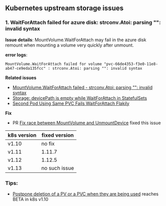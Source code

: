 ## Kubernetes upstream storage issues

### 1. WaitForAttach failed for azure disk: strconv.Atoi: parsing "": invalid syntax

**Issue details**:
MountVolume.WaitForAttach may fail in the azure disk remount when mounting a volume very quickly after unmount.

**error logs**:
```
MountVolume.WaitForAttach failed for volume "pvc-66de4353-f3e0-11e8-ab47-ce9eda135fcc" : strconv.Atoi: parsing "": invalid syntax
```

**Related issues**
- [MountVolume.WaitForAttach failed - strconv.Atoi: parsing "": invalid syntax](https://github.com/Azure/AKS/issues/761)
- [Storage: devicePath is empty while WaitForAttach in StatefulSets](https://github.com/kubernetes/kubernetes/issues/67342)
- [Second Pod Using Same PVC Fails WaitForAttach Flakily](https://github.com/kubernetes/kubernetes/issues/65246)


**Fix**

- PR [Fix race between MountVolume and UnmountDevice](https://github.com/kubernetes/kubernetes/pull/71074) fixed this issue

| k8s version | fixed version |
| ---- | ---- |
| v1.10 | no fix |
| v1.11 | 1.11.7 |
| v1.12 | 1.12.5 |
| v1.13 | no such issue |


### Tips:
 - [Postpone deletion of a PV or a PVC when they are being used](https://github.com/kubernetes/kubernetes/blob/f170ef66340f6355d331ed90902574ff0532a20a/pkg/features/kube_features.go#L207-L208) reaches BETA in k8s v1.10
